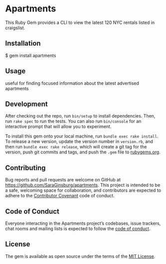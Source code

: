 # Apartments

This Ruby Gem provides a CLI to view the latest 120 NYC rentals listed in craigslist.


## Installation

  $ gem install apartments

## Usage

useful for finding focused information about the latest advertised apartments

## Development

After checking out the repo, run `bin/setup` to install dependencies. Then, run `rake spec` to run the tests. You can also run `bin/console` for an interactive prompt that will allow you to experiment.

To install this gem onto your local machine, run `bundle exec rake install`. To release a new version, update the version number in `version.rb`, and then run `bundle exec rake release`, which will create a git tag for the version, push git commits and tags, and push the `.gem` file to [rubygems.org](https://rubygems.org).

## Contributing

Bug reports and pull requests are welcome on GitHub at https://github.com/SaraGinsburg/apartments. This project is intended to be a safe, welcoming space for collaboration, and contributors are expected to adhere to the [Contributor Covenant](http://contributor-covenant.org) code of conduct.

## Code of Conduct

Everyone interacting in the Apartments project’s codebases, issue trackers, chat rooms and mailing lists is expected to follow the [code of conduct](https://github.com/[USERNAME]/apartments/blob/master/CODE_OF_CONDUCT.md).

## License

The gem is available as open source under the terms of the [MIT License](http://opensource.org/licenses/MIT).

